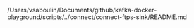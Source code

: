 /Users/vsaboulin/Documents/github/kafka-docker-playground/scripts/../connect/connect-ftps-sink/README.md